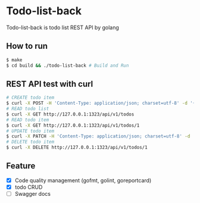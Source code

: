 # Todo-list-back

Todo-list-back is todo list REST API by golang

## How to run

```bash
$ make
$ cd build && ./todo-list-back # Build and Run
```

## REST API test with curl

```bash
# CREATE todo item
$ curl -X POST -H 'Content-Type: application/json; charset=utf-8' -d '{"text":"learn echo framework", "checked":false}' http://127.0.0.1:1323/api/v1/todos
# READ todo list
$ curl -X GET http://127.0.0.1:1323/api/v1/todos
# READ todo item
$ curl -X GET http://127.0.0.1:1323/api/v1/todos/1
# UPDATE todo item
$ curl -X PATCH -H 'Content-Type: application/json; charset=utf-8' -d '{"text":"learn echo framework", "checked": true}' http://127.0.0.1:1323/api/v1/todos/1
# DELETE todo item
$ curl -X DELETE http://127.0.0.1:1323/api/v1/todos/1
```

## Feature

- [x] Code quality management (gofmt, golint, goreportcard)
- [x] todo CRUD
- [ ] Swagger docs
